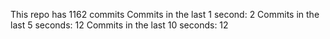 This repo has 1162 commits
Commits in the last 1 second: 2
Commits in the last 5 seconds: 12
Commits in the last 10 seconds: 12
